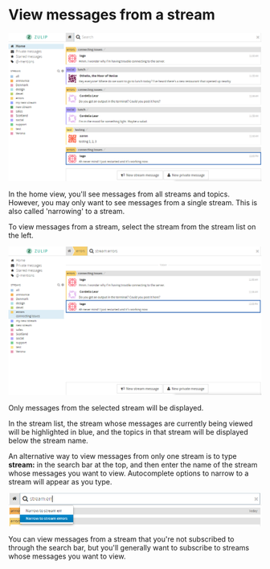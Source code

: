 # View messages from a stream

![home view](/static/images/help/home-view.png)

In the home view, you'll see messages from all streams and topics. However,
you may only want to see messages from a single stream. This is also
called 'narrowing' to a stream.

To view messages from a stream, select the stream from the stream list on
the left.

![narrowed view](/static/images/help/narrowed-view.png)

Only messages from the selected stream will be displayed.

In the stream list, the stream whose messages are currently being viewed
will be highlighted in blue, and the topics in that stream will be
displayed below the stream name.

An alternative way to view messages from only one stream is to type
**stream:** in the search bar at the top, and then enter the name of the
stream whose messages you want to view. Autocomplete options to narrow to a
stream will appear as you type.

![narrow from search](/static/images/help/narrow-from-search.png)

You can view messages from a stream that you're not subscribed to through
the search bar, but you'll generally want to subscribe to streams whose
messages you want to view.
